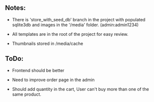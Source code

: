## Notes:
  * There is 'store_with_seed_db' branch in the project with populated sqlite3db and images in the '/media' folder. (admin:admin1234)

  * All templates are in the root of the project for easy review.

  * Thumbnails stored in /media/cache


## ToDo:
  * Frontend should be better

  * Need to improve order page in the admin

  * Should add quantity in the cart, User can't buy more than one of the same product.
